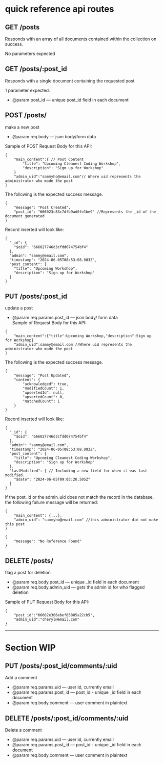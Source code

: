 # quick reference api routes

## GET /posts
Responds with an array of all documents contained within the collection on success. <br>

No parameters expected

## GET /posts/:post_id
Responds with a single document containing the requested post<br>

1 parameter expected.
- @param post_id — unique post_id field in each document

## POST /posts/
make a new post

- @param req.body — json body/form data 

Sample of POST Request Body for this API:

```
{
    "main_content":{ // Post Content
        "title": "Upcoming Cleanest Coding Workshop",
        "description": "Sign up for Workshop"
    } 
    "admin_uid":"sammyho@email.com"// Where uid represents the administrator who made the post
}
```

The following is the expected success message.

```
{
    "message": "Post Created",
    "post_id": "666023c83c7dfb9ad0fe1be9" //Represents the _id of the document generated
}
```
Record inserted will look like:
```
{
  "_id": {
    "$oid": "666027746d3cfdd074754bf4" 
  },
  "admin": "sammy@email.com",
  "timestamp": "2024-06-05T08:53:08.003Z",
  "post_content": {
    "title": "Upcoming Workshop",
    "description": "Sign up for Workshop"
  }
}
```

## PUT /posts/:post_id
update a post

- @param req.params.post_id — json body/ form data <br>
Sample of Request Body for this API:

```
{
    "main_content":{"title":Upcoming Workshop,"description":Sign up for Workshop}
    "admin_uid":sammy@email.com //Where uid represents the administrator who made the post
}
```

The following is the expected success message.

```
{
    "message": "Post Updated",
    "content": {
        "acknowledged": true,
        "modifiedCount": 1,
        "upsertedId": null,
        "upsertedCount": 0,
        "matchedCount": 1
    }
}
```
Record inserted will look like:
```
{
  "_id": {
    "$oid": "666027746d3cfdd074754bf4"
  },
  "admin": "sammy@email.com",
  "timestamp": "2024-06-05T08:53:08.003Z",
  "post_content": {
    "title": "Upcoming Cleanest Coding Workshop",
    "description": "Sign up for Workshop"
  },
  "lastModified": { // Including a new field for when it was last modified.
    "$date": "2024-06-05T09:05:20.505Z" 
  }
}
```
If the post_id or the admin_uid does not match the record in the database, the following failure message will be returned:

```
{
    "main_content": {...},
    "admin_uid": "sammyho@email.com" //this administrator did not make this post 
}

{
    "message": "No Reference Found"
}
```

## DELETE /posts/
flag a post for deletion

- @param req.body.post_id — unique _id field in each document
- @param req.body.admin_uid — gets the admin id for who flagged deletion

Sample of PUT Request Body for this API:

```
{
    "post_id":"66602e306ebef83805a22cb5",
    "admin_uid":"cheryl@email.com"
}
```

---

# Section WIP

## PUT /posts/:post_id/comments/:uid
Add a comment
- @param req.params.uid — user id, currently email
- @param req.params.post_id — post_id - unique _id field in each document
- @param req.body.comment — user comment in plaintext

## DELETE /posts/:post_id/comments/:uid
Delete a comment
- @param req.params.uid — user id, currently email
- @param req.params.post_id — post_id - unique _id field in each document
- @param req.body.comment — user comment in plaintext